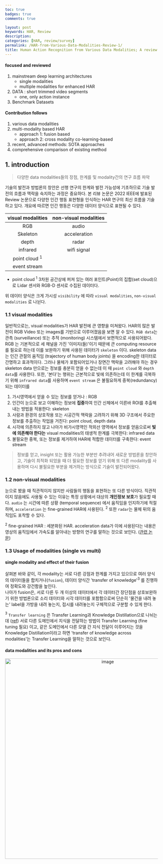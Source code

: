 ```yaml
---
toc: true
badges: true
comments: true

layout: post
keywords: HAR, Review
description: 
categories: [HAR, review/survey]
permalink: /HAR-from-Various-Data-Modalities-Review-1/
title: Human Action Recognition from Various Data Modalities; A review (1)
---
```


#### focused and reviewed
1. mainstream deep learning architectures
    - single modalities
    - multiple modalities for enhanced HAR
2. DATA : short trimmed video segments
    - one, only action instance
3. Benchmark Datasets

#### Contribution follows
1. various data modalities
2. multi-modality based HAR
    - approach 1: fusion based
    - approach 2: cross modality co-learning-based
3. recent, advanced methods: SOTA approaches
4. comprehensive comparison of existing method

## 1. introduction
> 다양한 data modalities들의 장점, 한계를 및 modality간의 연구 흐름 파악


기술의 발전과 방법론의 창안은 선행 연구의 한계와 발전 가능성에 기초하므로 기술 발전의 흐름과 맥락을 숙지하는 과정은 중요하다. 본 리뷰 논문은 2022 IEEE에 발표된 Review 논문으로 다양한  인간 행동 표현형을 인식하는 HAR 연구의 최신 흐름을 기술하고 있다. 개요에 따르면 인간 행동은 다양한 데이터 양식으로 표현될 수 있다.

| visual modalities | non-visual modalities |
| :---------------: | :-------------------: |
| RGB               | audio    
| Skeleton          | acceleration  
| depth             | radar     
| infrared          | wifi signal
| point cloud $^{1}$|             
| event stream      |             

* point cloud $^{1}$ 3차원 공간상에 퍼져 있는 여러 포인트(Point)의 집합(set cloud)으로 Lidar 센서와 RGB-D 센서로 수집된 데이터다.

위 데이터 양식은 크게 가시성 `visibility` 에 따라 `visual modalities`, `non-visual modalities` 로 나뉜다. 


### 1.1 visual modalities  

일반적으로는, visual modalities가 HAR 발전에 큰 영향을 미쳐왔다. HAR의 많은 발전이 RGB Video 또는 images를 기반으로 이루어졌음을 보면 알 수 있다. `RGB data`는 관측 (surveillance) 또는 추적 (monitoring) 시스템에서 보편적으로 사용되어왔다. RGB 는 기본적으로 세 채널을 가진 '이미지(들)'이기 때문에 큰 computing resource 를 필요로 하는데 이를 보완하기 위해 사용된 데이터가 `skeleton` 이다. skeleton data는 인간 관절의 움직임 (trajectory of human body joints) 을 encoding한 데이터로 간명하고 효과적이다. 그러나 물체가 포함되어있거나 장면간 맥락을 고려해야 하는 경우 skeleton data 만으로는 정보를 충분히 얻을 수 없는데 이 때 `point cloud` 와 `depth data`를 사용한다. 또한, '본다'는 행위는 근본적으로 빛에 의존하는데 이 한계를 극복하기 위해 `infrared data`를 사용하며 `event stream` 은 불필요하게 중복(redundancy)되는 데이터를 

1. 가시영역에서 얻을 수 있는 정보를 얻거나 : RGB
2. 인간이 눈으로 보고 이해하는 정보에 **집중**하여 인간 신체에서 이른바 ROI를 추출해내는 방법을 적용한다: skeleton
3. 사람과 환경의 상호작용 또는 시공간적 맥락을 고려하기 위해 3D 구조에서 주요한 정보를 추출하는 작업을 거친다: point cloud, depth data
4. 시각에 의존하지 않고 나아가 비가시영역인 적외선 영역에서 정보를 얻음으로써 **빛에 의존해야 한다는** visual modalities의 태생적 한계를 극복한다: infrared data
5. 불필요한 중복, 또는 정보를 제거하여 HAR에 적합한 데이터를 구축한다: event stream

> 정보를 얻고, insight 또는 활용 가능한 부분만 추려내어 새로운 방법론을 창안하고, 기술이 최적화 되었을 때 더 필요한 정보를 얻기 위해 또 다른 modality를 사용하며 다시 불필요한 부분을 제거하는 방식으로 기술이 발전되어왔다.

### 1.2 non-visual modalities  

눈으로 봤을 때 직관적이지 않지만 사람들의 행동을 표현하는 또 다른 방식이다. 직관적이지 않음에도 사용될 수 있는 이유는 특정 상황에서 대상의 **개인정보 보호**가 필요할 때다. `audio` 는 시간에 따른 상황 (temporal sequence) 에서 움직임을 인지하기에 적절하며, `acceleration` 는 fine-grained HAR에 사용된다. $^2$ 또한 `radar`는 물체 뒤의 움직임도 포착할 수 있다.

$^2$ fine-grained HAR : 세분화된 HAR. acceleration data가 이에 사용된다는 내용은 영상의 움직임에서 가속도를 알아내는 방향의 연구를 말하는 것으로 보인다. ([관련 논문](https://arxiv.org/abs/2211.01342))

### 1.3 Usage of modalities (single vs multi)

#### single modality and effect of their fusion

살펴본 바와 같이, 각 modality는 서로 다른 강점과 한계를 가지고 있으므로 여러 양식의 데이터들을 합치거나(`fusion`), 데이터 양식간 'transfer of knowledge'$^3$ 를 진행하여 정확도와 강건함을 높인다.  
나아가 fusion은, 서로 다른 두 개 이상의 데이터에서 각 데이터간 장단점을 상호보완하기 위한 방법론으로 소리 데이터와 시각 데이터를 포함함으로써 단순히 '물건을 내려 놓는' label을 가방을 내려 놓는지, 접시를 내려놓는지 구체적으로 구분할 수 있게 한다. 

$^3$ `Transfer learning` 은 Transfer Learning과 Knowledge Distillation으로 나뉘는데 ([ref](https://baeseongsu.github.io/posts/knowledge-distillation/#etc-%EA%B7%B8-%EB%B0%96%EC%97%90)) 서로 다른 도메인에서 지식을 전달하는 방법이 Transfer Learning (fine tuning 필요) 이고, 같은 도메인에서 다른 모델 간 지식 전달이 이루어지는 것을 Knowledge Distillation이라고 하면 'transfer of knowledge across modalities'는 Transfer Learning을 말하는 것으로 보인다.

#### data modalities and its pros and cons

<div align="center">
<img width="661" alt="image" src="https://user-images.githubusercontent.com/60145951/209530662-e526a0ee-58a4-4ad1-abf2-34ad0bb32c5c.png">
</div>

